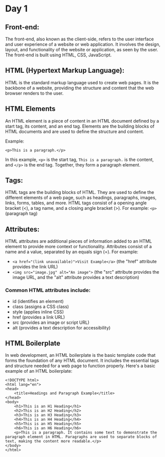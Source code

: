 # Day 1

## Front-end:

The front-end, also known as the client-side, refers to the user interface and user experience of a website or web application. It involves the design, layout, and functionality of the website or application, as seen by the user. The front-end is built using HTML, CSS, JavaScript.

## HTML (Hypertext Markup Language):

HTML is the standard markup language used to create web pages. It is the backbone of a website, providing the structure and content that the web browser renders to the user.

## HTML Elements

An HTML element is a piece of content in an HTML document defined by a start tag, its content, and an end tag. Elements are the building blocks of HTML documents and are used to define the structure and content.

Example:

```
<p>This is a paragraph.</p>
```

In this example, `<p>` is the start tag, `This is a paragraph.` is the content, and `</p>` is the end tag. Together, they form a paragraph element.

## Tags:

HTML tags are the building blocks of HTML. They are used to define the different elements of a web page, such as headings, paragraphs, images, links, forms, tables, and more. HTML tags consist of a opening angle bracket (<), a tag name, and a closing angle bracket (>). For example: `<p>` (paragraph tag)

## Attributes:

HTML attributes are additional pieces of information added to an HTML element to provide more context or functionality. Attributes consist of a name and a value, separated by an equals sign (=). For example:

- `<a href="(link unavailable)">Visit Example</a>` (the "href" attribute provides the link URL)
- `<img src="image.jpg" alt="An image">` (the "src" attribute provides the image URL, and the "alt" attribute provides a text description)

### Common HTML attributes include:

- id (identifies an element)
- class (assigns a CSS class)
- style (applies inline CSS)
- href (provides a link URL)
- src (provides an image or script URL)
- alt (provides a text description for accessibility)

## HTML Boilerplate

In web development, an HTML boilerplate is the basic template code that forms the foundation of any HTML document. It includes the essential tags and structure needed for a web page to function properly. Here's a basic example of an HTML boilerplate:

```
<!DOCTYPE html>
<html lang="en">
<head>
    <title>Headings and Paragraph Example</title>
</head>
<body>
    <h1>This is an H1 Heading</h1>
    <h2>This is an H2 Heading</h2>
    <h3>This is an H3 Heading</h3>
    <h4>This is an H4 Heading</h4>
    <h5>This is an H5 Heading</h5>
    <h6>This is an H6 Heading</h6>
    <p>This is a paragraph. It contains some text to demonstrate the paragraph element in HTML. Paragraphs are used to separate blocks of text, making the content more readable.</p>
</body>
</html>
```
